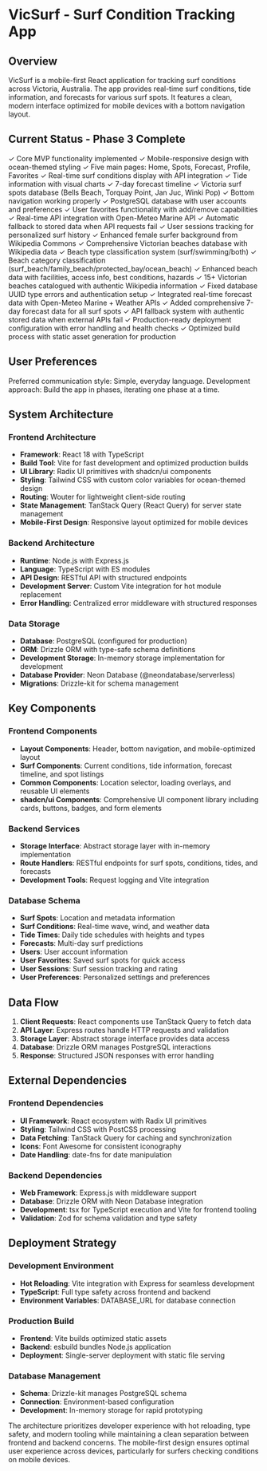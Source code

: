 # VicSurf - Surf Condition Tracking App

## Overview

VicSurf is a mobile-first React application for tracking surf conditions across Victoria, Australia. The app provides real-time surf conditions, tide information, and forecasts for various surf spots. It features a clean, modern interface optimized for mobile devices with a bottom navigation layout.

## Current Status - Phase 3 Complete

✓ Core MVP functionality implemented
✓ Mobile-responsive design with ocean-themed styling
✓ Five main pages: Home, Spots, Forecast, Profile, Favorites
✓ Real-time surf conditions display with API integration
✓ Tide information with visual charts
✓ 7-day forecast timeline
✓ Victoria surf spots database (Bells Beach, Torquay Point, Jan Juc, Winki Pop)
✓ Bottom navigation working properly
✓ PostgreSQL database with user accounts and preferences
✓ User favorites functionality with add/remove capabilities
✓ Real-time API integration with Open-Meteo Marine API
✓ Automatic fallback to stored data when API requests fail
✓ User sessions tracking for personalized surf history
✓ Enhanced female surfer background from Wikipedia Commons
✓ Comprehensive Victorian beaches database with Wikipedia data
✓ Beach type classification system (surf/swimming/both)
✓ Beach category classification (surf_beach/family_beach/protected_bay/ocean_beach)
✓ Enhanced beach data with facilities, access info, best conditions, hazards
✓ 15+ Victorian beaches catalogued with authentic Wikipedia information
✓ Fixed database UUID type errors and authentication setup
✓ Integrated real-time forecast data with Open-Meteo Marine + Weather APIs
✓ Added comprehensive 7-day forecast data for all surf spots
✓ API fallback system with authentic stored data when external APIs fail
✓ Production-ready deployment configuration with error handling and health checks
✓ Optimized build process with static asset generation for production

## User Preferences

Preferred communication style: Simple, everyday language.
Development approach: Build the app in phases, iterating one phase at a time.

## System Architecture

### Frontend Architecture
- **Framework**: React 18 with TypeScript
- **Build Tool**: Vite for fast development and optimized production builds
- **UI Library**: Radix UI primitives with shadcn/ui components
- **Styling**: Tailwind CSS with custom color variables for ocean-themed design
- **Routing**: Wouter for lightweight client-side routing
- **State Management**: TanStack Query (React Query) for server state management
- **Mobile-First Design**: Responsive layout optimized for mobile devices

### Backend Architecture
- **Runtime**: Node.js with Express.js
- **Language**: TypeScript with ES modules
- **API Design**: RESTful API with structured endpoints
- **Development Server**: Custom Vite integration for hot module replacement
- **Error Handling**: Centralized error middleware with structured responses

### Data Storage
- **Database**: PostgreSQL (configured for production)
- **ORM**: Drizzle ORM with type-safe schema definitions
- **Development Storage**: In-memory storage implementation for development
- **Database Provider**: Neon Database (@neondatabase/serverless)
- **Migrations**: Drizzle-kit for schema management

## Key Components

### Frontend Components
- **Layout Components**: Header, bottom navigation, and mobile-optimized layout
- **Surf Components**: Current conditions, tide information, forecast timeline, and spot listings
- **Common Components**: Location selector, loading overlays, and reusable UI elements
- **shadcn/ui Components**: Comprehensive UI component library including cards, buttons, badges, and form elements

### Backend Services
- **Storage Interface**: Abstract storage layer with in-memory implementation
- **Route Handlers**: RESTful endpoints for surf spots, conditions, tides, and forecasts
- **Development Tools**: Request logging and Vite integration

### Database Schema
- **Surf Spots**: Location and metadata information
- **Surf Conditions**: Real-time wave, wind, and weather data
- **Tide Times**: Daily tide schedules with heights and types
- **Forecasts**: Multi-day surf predictions
- **Users**: User account information
- **User Favorites**: Saved surf spots for quick access
- **User Sessions**: Surf session tracking and rating
- **User Preferences**: Personalized settings and preferences

## Data Flow

1. **Client Requests**: React components use TanStack Query to fetch data
2. **API Layer**: Express routes handle HTTP requests and validation
3. **Storage Layer**: Abstract storage interface provides data access
4. **Database**: Drizzle ORM manages PostgreSQL interactions
5. **Response**: Structured JSON responses with error handling

## External Dependencies

### Frontend Dependencies
- **UI Framework**: React ecosystem with Radix UI primitives
- **Styling**: Tailwind CSS with PostCSS processing
- **Data Fetching**: TanStack Query for caching and synchronization
- **Icons**: Font Awesome for consistent iconography
- **Date Handling**: date-fns for date manipulation

### Backend Dependencies
- **Web Framework**: Express.js with middleware support
- **Database**: Drizzle ORM with Neon Database integration
- **Development**: tsx for TypeScript execution and Vite for frontend tooling
- **Validation**: Zod for schema validation and type safety

## Deployment Strategy

### Development Environment
- **Hot Reloading**: Vite integration with Express for seamless development
- **TypeScript**: Full type safety across frontend and backend
- **Environment Variables**: DATABASE_URL for database connection

### Production Build
- **Frontend**: Vite builds optimized static assets
- **Backend**: esbuild bundles Node.js application
- **Deployment**: Single-server deployment with static file serving

### Database Management
- **Schema**: Drizzle-kit manages PostgreSQL schema
- **Connection**: Environment-based configuration
- **Development**: In-memory storage for rapid prototyping

The architecture prioritizes developer experience with hot reloading, type safety, and modern tooling while maintaining a clean separation between frontend and backend concerns. The mobile-first design ensures optimal user experience across devices, particularly for surfers checking conditions on mobile devices.